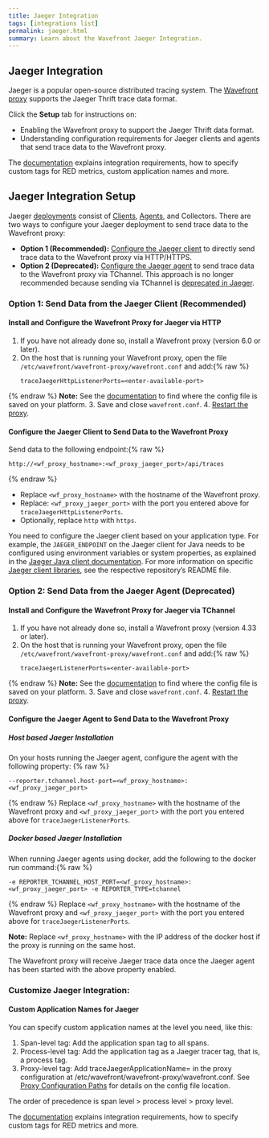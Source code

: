 ```yaml
---
title: Jaeger Integration
tags: [integrations list]
permalink: jaeger.html
summary: Learn about the Wavefront Jaeger Integration.
---
```

## Jaeger Integration

Jaeger is a popular open-source distributed tracing system. The [Wavefront proxy](https://docs.wavefront.com/proxies.html) supports the Jaeger Thrift trace data format.

Click the **Setup** tab for instructions on:

* Enabling the Wavefront proxy to support the Jaeger Thrift data format.
* Understanding configuration requirements for Jaeger clients and agents that send trace data to the Wavefront proxy.

The [documentation](https://docs.wavefront.com/tracing_integrations.html) explains integration requirements, how to specify custom tags for RED metrics, custom application names and more.
## Jaeger Integration Setup

Jaeger [deployments](https://www.jaegertracing.io/docs/1.17/architecture/#components) consist of [Clients](https://www.jaegertracing.io/docs/1.17/architecture/#jaeger-client-libraries), [Agents](https://www.jaegertracing.io/docs/1.17/deployment/#agent), and Collectors. There are two ways to configure your Jaeger deployment to send trace data to the Wavefront proxy:

* **Option 1 (Recommended):** [Configure the Jaeger client](#option-1-send-data-from-the-jaeger-client-recommended) to directly send trace data to the Wavefront proxy via HTTP/HTTPS.
* **Option 2 (Deprecated):** [Configure the Jaeger agent](#option-2-send-data-from-the-jaeger-agent-deprecated) to send trace data to the Wavefront proxy via TChannel. This approach is no longer recommended because sending via TChannel is [deprecated in Jaeger](https://www.jaegertracing.io/docs/1.17/apis/#thrift-via-tchannel-deprecated).




### Option 1: Send Data from the Jaeger Client (Recommended)

#### Install and Configure the Wavefront Proxy for Jaeger via HTTP

1. If you have not already done so, install a Wavefront proxy (version 6.0 or later).
2. On the host that is running your Wavefront proxy, open the file `/etc/wavefront/wavefront-proxy/wavefront.conf` and add:{% raw %}
   ```
   traceJaegerHttpListenerPorts=<enter-available-port>
   ```
{% endraw %}
   **Note:** See the [documentation](https://docs.wavefront.com/proxies_configuring.html#paths) to find where the config file is saved on your platform.
3. Save and close `wavefront.conf`.
4. [Restart the proxy](https://docs.wavefront.com/proxies_installing.html#start-and-stop-a-proxy).

#### Configure the Jaeger Client to Send Data to the Wavefront Proxy

Send data to the following endpoint:{% raw %}
 ```
 http://<wf_proxy_hostname>:<wf_proxy_jaeger_port>/api/traces
 ```
{% endraw %}
* Replace `<wf_proxy_hostname>` with the hostname of the Wavefront proxy.
* Replace: `<wf_proxy_jaeger_port>` with the port you entered above for `traceJaegerHttpListenerPorts`.
* Optionally, replace `http` with `https`.

You need to configure the Jaeger client based on your application type. For example, the `JAEGER_ENDPOINT` on the Jaeger client for Java needs to be configured using environment variables or system properties, as explained in the [Jaeger Java client documentation](https://github.com/jaegertracing/jaeger-client-java/blob/master/jaeger-core/README.md#configuration-via-environment). For more information on specific [Jaeger client libraries](https://www.jaegertracing.io/docs/1.17/client-libraries/#supported-libraries), see the respective repository’s README file.


### Option 2: Send Data from the Jaeger Agent (Deprecated)

#### Install and Configure the Wavefront Proxy for Jaeger via TChannel

1. If you have not already done so, install a Wavefront proxy (version 4.33 or later).
2. On the host that is running your Wavefront proxy, open the file `/etc/wavefront/wavefront-proxy/wavefront.conf` and add:{% raw %}
   ```
   traceJaegerListenerPorts=<enter-available-port>
   ```
{% endraw %}
   **Note:** See the [documentation](https://docs.wavefront.com/proxies_configuring.html#paths) to find where the config file is saved on your platform.
3. Save and close `wavefront.conf`.
4. [Restart the proxy](https://docs.wavefront.com/proxies_installing.html#start-and-stop-a-proxy).

#### Configure the Jaeger Agent to Send Data to the Wavefront Proxy

##### Host based Jaeger Installation
On your hosts running the Jaeger agent, configure the agent with the following property:
{% raw %}
```
--reporter.tchannel.host-port=<wf_proxy_hostname>:<wf_proxy_jaeger_port>
```
{% endraw %}
Replace `<wf_proxy_hostname>` with the hostname of the Wavefront proxy and `<wf_proxy_jaeger_port>` with the port you entered above for `traceJaegerListenerPorts`.

##### Docker based Jaeger Installation
When running Jaeger agents using docker, add the following to the docker run command:{% raw %}
```
-e REPORTER_TCHANNEL_HOST_PORT=<wf_proxy_hostname>:<wf_proxy_jaeger_port> -e REPORTER_TYPE=tchannel
```
{% endraw %}
Replace `<wf_proxy_hostname>` with the hostname of the Wavefront proxy and `<wf_proxy_jaeger_port>` with the port you entered above for `traceJaegerListenerPorts`.

**Note:** Replace `<wf_proxy_hostname>` with the IP address of the docker host if the proxy is running on the same host.

The Wavefront proxy will receive Jaeger trace data once the Jaeger agent has been started with the above property enabled.

### Customize Jaeger Integration:

#### Custom Application Names for Jaeger
You can specify custom application names at the level you need, like this:

1. Span-level tag: Add the application span tag to all spans.
2. Process-level tag: Add the application tag as a Jaeger tracer tag, that is, a process tag.
3. Proxy-level tag: Add traceJaegerApplicationName=<application-name> in the proxy configuration at /etc/wavefront/wavefront-proxy/wavefront.conf.
 See [Proxy Configuration Paths](https://docs.wavefront.com/proxies_configuring.html#paths) for details on the config file location.

The order of precedence is span level > process level > proxy level.

The [documentation](https://docs.wavefront.com/tracing_integrations.html) explains integration requirements, how to specify custom tags for RED metrics and more.
